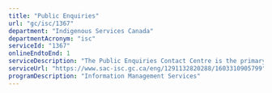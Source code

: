 ```yaml
---
title: "Public Enquiries"
url: "gc/isc/1367"
department: "Indigenous Services Canada"
departmentAcronym: "isc"
serviceId: "1367"
onlineEndtoEnd: 1
serviceDescription: "The Public Enquiries Contact Centre is the primary service provider for incoming inquiries regarding the department's programs and services (National toll-free phone line, e-mail, fax and TTY line) and is the main distribution point for more than 200 departmental publications."
serviceUrl: "https://www.sac-isc.gc.ca/eng/1291132820288/1603310905799"
programDescription: "Information Management Services"
---
```

